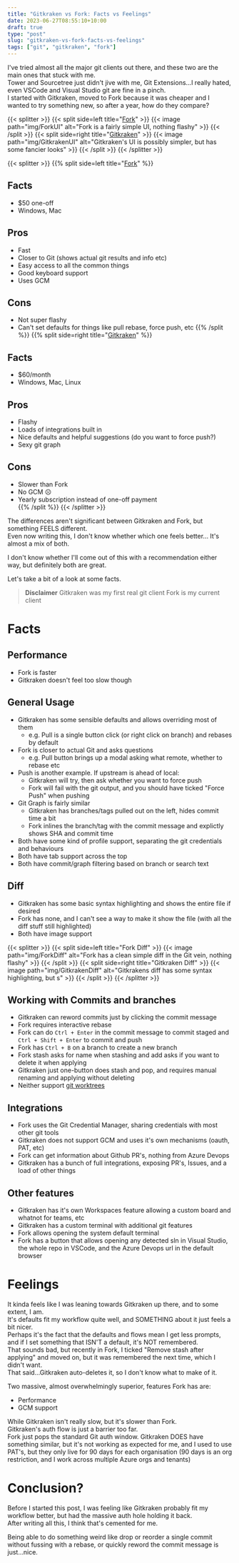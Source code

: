 ```yaml
---
title: "Gitkraken vs Fork: Facts vs Feelings"
date: 2023-06-27T08:55:10+10:00
draft: true
type: "post"
slug: "gitkraken-vs-fork-facts-vs-feelings"
tags: ["git", "gitkraken", "fork"]
---
```


I've tried almost all the major git clients out there, and these two are the main ones that stuck with me.  
Tower and Sourcetree just didn't jive with me, Git Extensions...I really hated, even VSCode and Visual Studio git are fine in a pinch.  
I started with Gitkraken, moved to Fork because it was cheaper and I wanted to try something new, so after a year, how do they compare?

<!--more-->  

{{< splitter >}}
{{< split side=left title="[Fork](https://git-fork.com/)" >}}
{{< image path="img/ForkUI" alt="Fork is a fairly simple UI, nothing flashy" >}}
{{< /split >}}
{{< split side=right title="[Gitkraken](https://www.gitkraken.com/)" >}}
{{< image path="img/GitkrakenUI" alt="Gitkraken's UI is possibly simpler, but has some fancier looks" >}}
{{< /split >}}
{{< /splitter >}} 

{{< splitter >}}
{{% split side=left title="[Fork](https://git-fork.com/)" %}}
## Facts
- $50 one-off
- Windows, Mac

## Pros
- Fast  
- Closer to Git (shows actual git results and info etc)
- Easy access to all the common things
- Good keyboard support
- Uses GCM  

## Cons
- Not super flashy
- Can't set defaults for things like pull rebase, force push, etc
{{% /split %}}
{{% split side=right title="[Gitkraken](https://www.gitkraken.com/)" %}}
## Facts
- $60/month  
- Windows, Mac, Linux

## Pros
- Flashy
- Loads of integrations built in
- Nice defaults and helpful suggestions (do you want to force push?)
- Sexy git graph

## Cons
- Slower than Fork
- No GCM ☹️
- Yearly subscription instead of one-off payment  
{{% /split %}}
{{< /splitter >}}  

The differences aren't significant between Gitkraken and Fork, but something FEELS different.  
Even now writing this, I don't know whether which one feels better... It's almost a mix of both.  

I don't know whether I'll come out of this with a recommendation either way, but definitely both are great.  

Let's take a bit of a look at some facts.  
> **Disclaimer**
> Gitkraken was my first real git client
> Fork is my current client

# Facts  
## Performance
- Fork is faster
- Gitkraken doesn't feel too slow though

## General Usage
- Gitkraken has some sensible defaults and allows overriding most of them
  - e.g. Pull is a single button click (or right click on branch) and rebases by default  
- Fork is closer to actual Git and asks questions
  - e.g. Pull button brings up a modal asking what remote, whether to rebase etc
- Push is another example. If upstream is ahead of local:
  - Gitkraken will try, then ask whether you want to force push
  - Fork will fail with the git output, and you should have ticked "Force Push" when pushing  
- Git Graph is fairly similar
  - Gitkraken has branches/tags pulled out on the left, hides commit time a bit  
  - Fork inlines the branch/tag with the commit message and explictly shows SHA and commit time
- Both have some kind of profile support, separating the git credentials and behaviours
- Both have tab support across the top  
- Both have commit/graph filtering based on branch or search text  


## Diff  
- Gitkraken has some basic syntax highlighting and shows the entire file if desired
- Fork has none, and I can't see a way to make it show the file (with all the diff stuff still highlighted)  
- Both have image support  

{{< splitter >}}
{{< split side=left title="Fork Diff" >}}
{{< image path="img/ForkDiff" alt="Fork has a clean simple diff in the Git vein, nothing flashy" >}}
{{< /split >}}
{{< split side=right title="Gitkraken Diff" >}}
{{< image path="img/GitkrakenDiff" alt="Gitkrakens diff has some syntax highlighting, but s" >}}
{{< /split >}}
{{< /splitter >}}  

## Working with Commits and branches
- Gitkraken can reword commits just by clicking the commit message
- Fork requires interactive rebase
- Fork can do `Ctrl + Enter` in the commit message to commit staged and `Ctrl + Shift + Enter` to commit and push  
- Fork has `Ctrl + B` on a branch to create a new branch  
- Fork stash asks for name when stashing and add asks if you want to delete it when applying
- Gitkraken just one-button does stash and pop, and requires manual renaming and applying without deleting  
- Neither support [git worktrees](https://git-scm.com/docs/git-worktree)  

## Integrations  
- Fork uses the Git Credential Manager, sharing credentials with most other git tools  
- Gitkraken does not support GCM and uses it's own mechanisms (oauth, PAT, etc)  
- Fork can get information about Github PR's, nothing from Azure Devops  
- Gitkraken has a bunch of full integrations, exposing PR's, Issues, and a load of other things

## Other features
- Gitkraken has it's own Workspaces feature allowing a custom board and whatnot for teams, etc
- Gitkraken has a custom terminal with additional git features  
- Fork allows opening the system default terminal
- Fork has a button that allows opening any detected sln in Visual Studio, the whole repo in VSCode, and the Azure Devops url in the default browser

# Feelings  
It kinda feels like I was leaning towards Gitkraken up there, and to some extent, I am.  
It's defaults fit my workflow quite well, and SOMETHING about it just feels a bit nicer.  
Perhaps it's the fact that the defaults and flows mean I get less prompts, and if I set something that ISN'T a default, it's NOT remembered.  
That sounds bad, but recently in Fork, I ticked "Remove stash after applying" and moved on, but it was remembered the next time, which I didn't want.  
That said...Gitkraken auto-deletes it, so I don't know what to make of it.  

Two massive, almost overwhelmingly superior, features Fork has are:
- Performance  
- GCM support  

While Gitkraken isn't really slow, but it's slower than Fork.  
Gitkraken's auth flow is just a barrier too far.  
Fork just pops the standard Git auth window. Gitkraken DOES have something similar, but it's not working as expected for me, and I used to use PAT's, but they only live for 90 days for each organisation (90 days is an org restriction, and I work across multiple Azure orgs and tenants)  

# Conclusion?  
Before I started this post, I was feeling like Gitkraken probably fit my workflow better, but had the massive auth hole holding it back.  
After writing all this, I think that's cemented for me.  

Being able to do something weird like drop or reorder a single commit without fussing with a rebase, or quickly reword the commit message is just...nice.  

